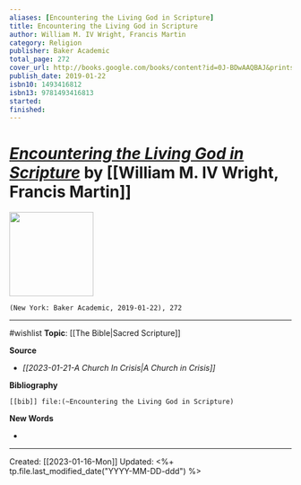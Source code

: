 ```yaml
---
aliases: [Encountering the Living God in Scripture]
title: Encountering the Living God in Scripture
author: William M. IV Wright, Francis Martin
category: Religion
publisher: Baker Academic
total_page: 272
cover_url: http://books.google.com/books/content?id=0J-BDwAAQBAJ&printsec=frontcover&img=1&zoom=1&edge=curl&source=gbs_api
publish_date: 2019-01-22
isbn10: 1493416812
isbn13: 9781493416813
started: 
finished: 
---
```

# *[Encountering the Living God in Scripture]()* by [[William M. IV Wright, Francis Martin]]

<img src="http://books.google.com/books/content?id=0J-BDwAAQBAJ&printsec=frontcover&img=1&zoom=1&edge=curl&source=gbs_api" width=150>

`(New York: Baker Academic, 2019-01-22), 272`

--- 
#wishlist
**Topic**: [[The Bible|Sacred Scripture]]

**Source**
- *[[2023-01-21-A Church In Crisis|A Church in Crisis]]*


**Bibliography**

```query
[[bib]] file:(~Encountering the Living God in Scripture)
```
 

**New Words**

- 

---
Created: [[2023-01-16-Mon]]
Updated: <%+ tp.file.last_modified_date("YYYY-MM-DD-ddd") %>
